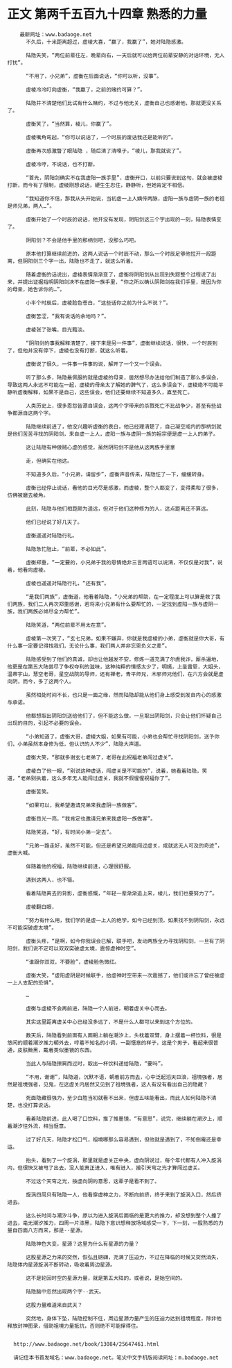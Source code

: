 # 正文 第两千五百九十四章 熟悉的力量
        最新网址：www.badaoge.net
          不久后，十米距离超过，虚棱大喜，“赢了，我赢了”，她对陆隐感激。
      
          陆隐失笑，“两位前辈往左，晚辈向右，一天后就可以给两位前辈安静的对话环境，无人打扰”。
      
          “不用了，小兄弟”，虚衡在后面说话，“你可以听，没事”。
      
          虚棱冷冷盯向虚衡，“我赢了，之前的赌约可算？”。
      
          陆隐并不清楚他们比试有什么赌约，不过与他无关，虚衡自己也感谢他，那就更没关系了。
      
          虚衡笑了，“当然算，棱儿，你赢了”。
      
          虚棱嘴角弯起，“你可以说话了，一个时辰的废话我还是能听的”。
      
          虚衡再次感激瞥了眼陆隐 ，随后清了清嗓子，“棱儿，那我就说了”。
      
          虚棱冷哼，不说话，也不打断。
      
          “首先，阴阳剑确实不在我虚阳一族手里”，虚衡开口，以前只要说到这句，就会被虚棱打断，而今有了限制，虚棱刚想说话，硬生生忍住，静静听，但她肯定不相信。
      
          “我知道你不信，那我从头开始说，当初虚一上人嫡传两脉，虚阳一族与虚阴一族的老祖是师兄弟，两人…”。
      
          虚衡开始了一个时辰的说话，他并没有发现，阴阳剑这三个字出现的一刻，陆隐表情变了。
      
          阴阳剑？不会是他手里的那柄剑吧，没那么巧吧。
      
          原本他打算继续前进的，这两人说话一个时辰不动，那么一个时辰足够他拉开一段距离，但阴阳剑三个字一出，陆隐也不走了，就这么听着。
      
          随着虚衡的话说出，虚棱表情渐渐变了，虚衡将阴阳剑从出现到失踪整个过程说了出来，并提出证据指明阴阳剑决不在虚阳一族手里，“你之所以确认阴阳剑在我们手里，是因为你的母亲，她告诉你的…”。
      
          小半个时辰后，虚棱脸色苍白，“这些话你之前为什么不说？”。
      
          虚衡苦涩，“我有说话的余地吗？”。
      
          虚棱张了张嘴，目光黯淡。
      
          “阴阳剑的事我解释清楚了，接下来是另一件事”，虚衡继续说话，很快，一个时辰到了，但他并没有停下，虚棱也没有打断，就这么听着。
      
          虚衡说了很久，一件事一件事的说，解开了一个又一个误会。
      
          听了那么多，陆隐最佩服的就是虚棱的母亲，居然想尽办法给他们制造了那么多误会，导致这两人永远不可能在一起，虚棱的母亲太了解她的脾气了，这么多误会下，虚棱绝不可能平静听虚衡解释，如果不是自己，这些误会，他们还要继续不知道多久，直至死亡。
      
          人类历史上，很多恩怨皆源自误会，这两个字带来的杀戮死亡不比战争少，甚至有些战争都源自这两个字。
      
          陆隐继续前进了，他没兴趣听虚衡的表白，他已经理清楚了，自己凝空戒内的那柄剑就是他们苦苦寻找的阴阳剑，来自虚一上人，虚阳一族与虚阴一族的祖宗便是虚一上人的弟子。
      
          这让陆隐有种做贼心虚的感觉，虽然阴阳剑不是他从这两族手里拿
      
          走，但确实在他这。
      
          不知道多久后，“小兄弟，请留步”，虚衡声音传来，陆隐怔了一下，缓缓转身。
      
          虚衡已经停止说话，看他的目光尽是感激，而虚棱，整个人都变了，变得柔和了很多，仿佛被磨去棱角。
      
          此刻，陆隐与他们相距颇为遥远，但对于他们这种修为的人，这点距离还不算远。
      
          他们已经说了好几天了。
      
          虚衡遥遥对陆隐行礼。
      
          陆隐急忙阻止，“前辈，不必如此”。
      
          虚衡郑重，“一定要的，小兄弟于我的恩情绝非三言两语可以说清，不仅仅是对我”，说着，他看向虚棱。
      
          虚棱也遥遥对陆隐行礼，“还有我”。
      
          “是我们两族”，虚衡道，他看着陆隐，“小兄弟的帮助，在一定程度上可以算是救了我们两族，我们二人再次郑重感谢，若将来小兄弟有什么要帮忙的，一定找到虚阳一族与虚阴一族，我们两族必倾尽全力帮忙”。
      
          陆隐笑道，“两位前辈不用太在意”。
      
          虚棱第一次笑了，“玄七兄弟，如果不嫌弃，你就是我虚棱的小弟，虚衡就是你大哥，有什么事一定要记得找我们，无论什么事，我们两人并非忘恩负义之辈”。
      
          陆隐感受到了他们的真诚，却也让他越发不安，修炼一道充满了尔虞我诈，厮杀遍地，他更是在第五大陆尝尽了争权夺利的滋味，这种纯粹的情感太少了，明嫣，上圣雷恩，大姐头，温蒂宇山，慧空老哥，星空战院的导师，还有禅老，青平师兄，木邪师兄他们，在六方会就是虚向阴，而今，多了这两个人。
      
          虽然相处时间不长，也只是一面之缘，然而陆隐却能从他们身上感受到发自内心的感激与承诺。
      
          他都想取出阴阳剑送给他们了，但不能这么做，一旦取出阴阳剑，只会让他们怀疑自己出现的目的，引起不必要的误会。
      
          “小弟知道了，虚衡大哥，虚棱大姐，如果有可能，小弟也会帮忙寻找阴阳剑，送予你们，小弟虽然本身修为低，但认识的人不少”，陆隐大声道。
      
          虚衡大笑，“那就多谢玄七老弟了，老哥在此祝福老弟闯过虚关”。
      
          虚棱白了他一眼，“别说这种虚话，闯虚关是不可能的”，说着，她看着陆隐，笑道，“老弟别执着，这么多年无人能闯过虚关，我就不假惺惺祝福你了”。
      
          虚衡苦笑。
      
          “如果可以，我希望邀请兄弟来我虚阴一族做客”。
      
          虚衡目光一亮，“我肯定也邀请兄弟来我虚阳一族做客”。
      
          陆隐笑道，“好，有时间小弟一定去”。
      
          “兄弟一路走好，虽然不可能，但还是希望兄弟能闯过虚关，成就这无人可及的奇迹”，虚衡大喊。
      
          伴随着他的祝福，陆隐继续前进，心理很舒服。
      
          遇到这两人，也不错。
      
          看着陆隐离去的背影，虚衡感慨，“年轻一辈渐渐追上来，棱儿，我们也要努力了”。
      
          虚棱翻白眼，
      
          “努力有什么用，我们学的是虚一上人的绝学，如今已经到顶，如果找不到阴阳剑，永远不可能突破虚太境”。
      
          虚衡头疼，“是啊，如今你我误会已解，联手吧，发动两族全力寻找阴阳剑，一旦有了阴阳剑，我们说不定可以双双突破虚太境，震惊虚神时空”。
      
          “谁跟你双双，不要脸”，虚棱脸色微红。
      
          虚衡大笑，“虚阳虚阴是时候联手，给虚神时空带来一次震撼了，他们或许忘了曾经被虚一上人支配的恐惧”。
      
          …
      
          虚衡与虚棱不会再前进，陆隐一个人前进，朝着虚关中心而去。
      
          其实这里距离虚关中心已经没多远了，不是什么人都可以来到这个方位的。
      
          数天后，陆隐看到前面有人面朝上躺在潮汐上，头枕着双臂，身上摆着一杯饮料，很是悠闲的顺着潮汐推力朝外去，哼着不知名的小调，一副惬意的样子，这是个男子，看起来很普通，皮肤黝黑，戴着类似墨镜的东西。
      
          当此人与陆隐擦肩而过时，取出一杯饮料递给陆隐，“要吗”。
      
          “不用，谢谢”，陆隐道，沉默不语，朝着前方而去，心中泛起滔天巨浪，祖境强者，居然是祖境强者，见鬼，在这虚关内居然又见到了祖境强者，这人有没有看出自己的隐藏？
      
          死面隐藏很强力，至少白胜当初就看不出来，但虚五味能看出，而此人如何陆隐不清楚，也没打算说话。
      
          看着陆隐前进，此人喝了口饮料，推了推墨镜，“有意思”，说完，继续躺在潮汐上，顺着潮汐往外流，相当惬意。
      
          过了好几天，陆隐才松口气，祖境哪那么容易遇到，但他就是遇到了，不知倒霉还是幸运。
      
          抬头，看到了一个旋涡，那里就是虚关正中央，虚向阴说过，每个年代都有人冲入旋涡内，但很快又被甩了出去，没人能真正进入，唯有进入，接引天穹之光才算闯过虚关。
      
          不过这个天穹之光，按虚向阴的意思，这辈子是看不到了。
      
          旋涡四周只有陆隐一人，他看穿虚神之力，不断向前挤，终于来到了旋涡入口，然后挤进去。
      
          这么长时间与潮汐斗争，原以为进入旋涡后面临的是更大的推力，却没想到整个人撞了进去，毫无潮汐推力，四周一片漆黑，陆隐下意识想释放场域感受一下，下一刻，一股熟悉的力量自四面八方而来，那是--星源。
      
          陆隐神色大变，星源？这里为什么有星源的力量？
      
          这股星源之力来的突然，恢弘且磅礴，充满了压迫力，不过在降临的时候又突然消失，陆隐体内星源旋涡不断转动，吸收着周边星源。
      
          这不是轮回时空的星源力量，就是第五大陆的，或者说，是始空间的。
      
          陆隐脑中忽然出现两个字--武天。
      
          这股力量难道来自武天？
      
          突然地，身体下坠，陆隐控制不住，周边星源力量产生的压迫力达到祖境程度，除非他释放封神图录，借助祖境力量抵抗，否则绝不可能撑得住。
      
      
      http://www.badaoge.net/book/13084/25647461.html
      
      请记住本书首发域名：www.badaoge.net。笔尖中文手机版阅读网址：m.badaoge.net